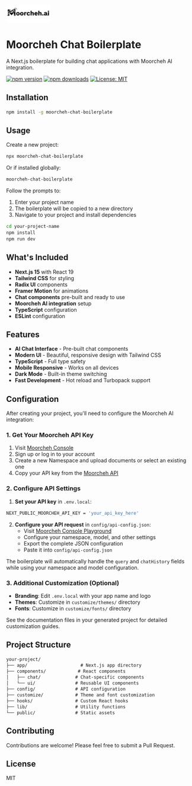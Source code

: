 <div align="left">
  <picture>
    <source media="(prefers-color-scheme: dark)" srcset="https://raw.githubusercontent.com/moorcheh-ai/moorcheh-boilerplate/implement_logo/template/public/moorcheh-logo-dark.svg">
    <source media="(prefers-color-scheme: light)" srcset="https://raw.githubusercontent.com/moorcheh-ai/moorcheh-boilerplate/implement_logo/template/public/moorcheh-logo-light.svg">
    <img width="120px" alt="Moorcheh Logo" src="https://raw.githubusercontent.com/moorcheh-ai/moorcheh-boilerplate/implement_logo/template/public/moorcheh-logo-light.svg">
  </picture>
  <br />
  <h1>Moorcheh Chat Boilerplate</h1>
  <p>A Next.js boilerplate for building chat applications with Moorcheh AI integration.</p>
</div>

[![npm version](https://img.shields.io/npm/v/moorcheh-chat-boilerplate?style=flat-square)](https://www.npmjs.com/package/moorcheh-chat-boilerplate)
[![npm downloads](https://img.shields.io/npm/dt/moorcheh-chat-boilerplate?style=flat-square)](https://www.npmjs.com/package/moorcheh-chat-boilerplate)
[![License: MIT](https://img.shields.io/badge/License-MIT-yellow.svg?style=flat-square)](https://opensource.org/licenses/MIT)
## Installation

```bash
npm install -g moorcheh-chat-boilerplate
```

## Usage

Create a new project:

```bash
npx moorcheh-chat-boilerplate
```

Or if installed globally:

```bash
moorcheh-chat-boilerplate
```

Follow the prompts to:
1. Enter your project name
2. The boilerplate will be copied to a new directory
3. Navigate to your project and install dependencies

```bash
cd your-project-name
npm install
npm run dev
```

## What's Included

- **Next.js 15** with React 19
- **Tailwind CSS** for styling
- **Radix UI** components
- **Framer Motion** for animations
- **Chat components** pre-built and ready to use
- **Moorcheh AI integration** setup
- **TypeScript** configuration
- **ESLint** configuration

## Features

- **AI Chat Interface** - Pre-built chat components
- **Modern UI** - Beautiful, responsive design with Tailwind CSS
- **TypeScript** - Full type safety
- **Mobile Responsive** - Works on all devices
- **Dark Mode** - Built-in theme switching
- **Fast Development** - Hot reload and Turbopack support

## Configuration

After creating your project, you'll need to configure the Moorcheh AI integration:

### 1. Get Your Moorcheh API Key

1. Visit [Moorcheh Console](https://console.moorcheh.ai/)
2. Sign up or log in to your account
3. Create a new Namespace and upload documents or select an existing one
4. Copy your API key from the [Moorcheh API](https://console.moorcheh.ai/api-keys)

### 2. Configure API Settings

1. **Set your API key** in `.env.local`:
```bash
NEXT_PUBLIC_MOORCHEH_API_KEY = 'your_api_key_here'
```

2. **Configure your API request** in `config/api-config.json`:
   - Visit [Moorcheh Console Playground](https://console.moorcheh.ai/playground)
   - Configure your namespace, model, and other settings
   - Export the complete JSON configuration
   - Paste it into `config/api-config.json`

The boilerplate will automatically handle the `query` and `chatHistory` fields while using your namespace and model configuration.

### 3. Additional Customization (Optional)

- **Branding**: Edit `.env.local` with your app name and logo
- **Themes**: Customize in `customize/themes/` directory  
- **Fonts**: Customize in `customize/fonts/` directory

See the documentation files in your generated project for detailed customization guides.

## Project Structure

```
your-project/
├── app/                    # Next.js app directory
├── components/            # React components
│   ├── chat/             # Chat-specific components
│   └── ui/               # Reusable UI components
├── config/               # API configuration
├── customize/            # Theme and font customization
├── hooks/                # Custom React hooks
├── lib/                  # Utility functions
└── public/               # Static assets
```

## Contributing

Contributions are welcome! Please feel free to submit a Pull Request.

## License

MIT
